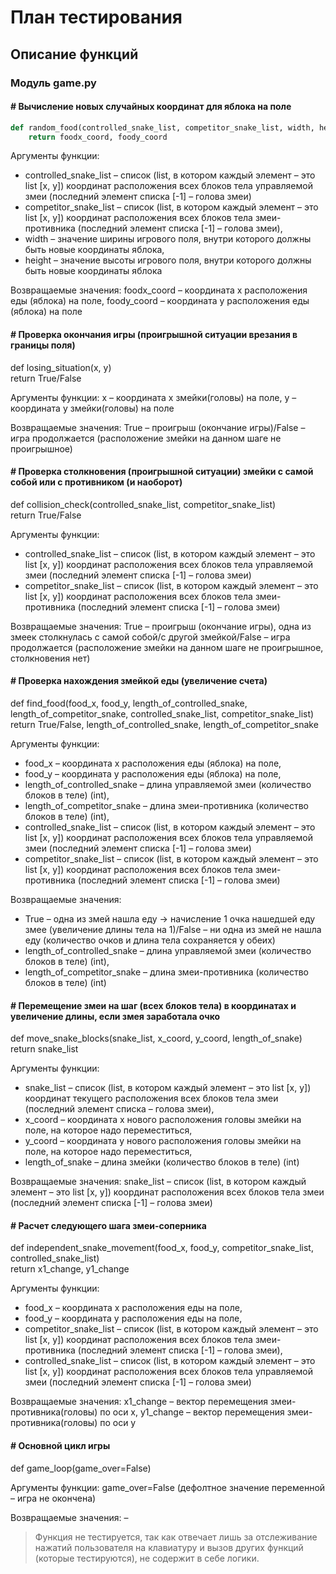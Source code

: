 # План тестирования
## Описание функций
### Модуль game.py

#### \# Вычисление новых случайных координат для яблока на поле
```python
def random_food(controlled_snake_list, competitor_snake_list, width, height)  
    return foodx_coord, foody_coord
```

Аргументы функции: 
* controlled_snake_list – список (list, в котором каждый элемент – это list [x, y]) координат расположения всех блоков тела управляемой змеи (последний элемент списка [-1] – голова змеи)
* competitor_snake_list – список (list, в котором каждый элемент – это list [x, y]) координат расположения всех блоков тела змеи-противника (последний элемент списка [-1] – голова змеи), 
*	width – значение ширины игрового поля, внутри которого должны быть новые координаты яблока,
*	height – значение высоты игрового поля, внутри которого должны быть новые координаты яблока

Возвращаемые значения: foodx_coord – координата x расположения еды (яблока) на поле, foody_coord – координата y расположения еды (яблока)  на поле


#### \# Проверка окончания игры (проигрышной ситуации врезания в границы поля)
def losing_situation(x, y)  
return True/False

Аргументы функции: x – координата x змейки(головы) на поле, y – координата y змейки(головы) на поле

Возвращаемые значения: True – проигрыш (окончание игры)/False – игра продолжается (расположение змейки на данном шаге не проигрышное)

#### \# Проверка столкновения (проигрышной ситуации) змейки с самой собой или с противником (и наоборот)
def collision_check(controlled_snake_list, competitor_snake_list)  
return True/False

Аргументы функции: 
* controlled_snake_list – список (list, в котором каждый элемент – это list [x, y]) координат расположения всех блоков тела управляемой змеи (последний элемент списка [-1] – голова змеи)
* competitor_snake_list – список (list, в котором каждый элемент – это list [x, y]) координат расположения всех блоков тела змеи-противника (последний элемент списка [-1] – голова змеи)

Возвращаемые значения: True – проигрыш (окончание игры), одна из змеек столкнулась с самой собой/с другой змейкой/False – игра продолжается (расположение змейки на данном шаге не проигрышное, столкновения нет)

#### \# Проверка нахождения змейкой еды (увеличение счета)
def find_food(food_x, food_y, length_of_controlled_snake, length_of_competitor_snake, controlled_snake_list, competitor_snake_list)  
return True/False, length_of_controlled_snake, length_of_competitor_snake

Аргументы функции: 
* food_x – координата x расположения еды (яблока) на поле, 
* food_y – координата y расположения еды (яблока)  на поле,
* length_of_controlled_snake – длина управляемой змеи (количество блоков в теле) (int),
* length_of_competitor_snake – длина змеи-противника (количество блоков в теле) (int),
* controlled_snake_list – список (list, в котором каждый элемент – это list [x, y]) координат расположения всех блоков тела управляемой змеи (последний элемент списка [-1] – голова змеи)
* competitor_snake_list – список (list, в котором каждый элемент – это list [x, y]) координат расположения всех блоков тела змеи-противника (последний элемент списка [-1] – голова змеи)

Возвращаемые значения:
* True – одна из змей нашла еду -> начисление 1 очка нашедшей еду змее (увеличение длины тела на 1)/False – ни одна из змей не нашла еду (количество очков и длина тела сохраняется у обеих)
* length_of_controlled_snake – длина управляемой змеи (количество блоков в теле) (int),
* length_of_competitor_snake – длина змеи-противника (количество блоков в теле) (int)

#### \# Перемещение змеи на шаг (всех блоков тела) в координатах и увеличение длины, если змея заработала очко
def move_snake_blocks(snake_list, x_coord, y_coord, length_of_snake)  
return snake_list

Аргументы функции: 
* snake_list – список (list, в котором каждый элемент – это list [x, y]) координат текущего расположения всех блоков тела змеи (последний элемент списка – голова змеи), 
* x_coord – координата x нового расположения головы змейки на поле, на которое надо переместиться, 
* y_coord – координата y нового расположения головы змейки на поле, на которое надо переместиться, 
* length_of_snake – длина змейки (количество блоков в теле) (int)

Возвращаемые значения: snake_list – список (list, в котором каждый элемент – это list [x, y]) координат расположения всех блоков тела змеи (последний элемент списка [-1] – голова змеи)

#### \# Расчет следующего шага змеи-соперника
def independent_snake_movement(food_x, food_y, competitor_snake_list, controlled_snake_list)  
return x1_change, y1_change

Аргументы функции:
* food_x – координата x расположения еды на поле, 
* food_y – координата y расположения еды на поле, 
* competitor_snake_list – список (list, в котором каждый элемент – это list [x, y]) координат расположения всех блоков тела змеи-противника (последний элемент списка [-1] – голова змеи), 
* controlled_snake_list – список (list, в котором каждый элемент – это list [x, y]) координат расположения всех блоков тела управляемой змеи (последний элемент списка [-1] – голова змеи)

Возвращаемые значения: x1_change – вектор перемещения змеи-противника(головы) по оси x, y1_change – вектор перемещения змеи-противника(головы) по оси y

#### \# Основной цикл игры
def game_loop(game_over=False)

Аргументы функции: game_over=False (дефолтное значение переменной – игра не окончена)

Возвращаемые значения: –

> Функция не тестируется, так как отвечает лишь за отслеживание нажатий пользователя на клавиатуру и вызов других функций (которые тестируются), не содержит в себе логики.
